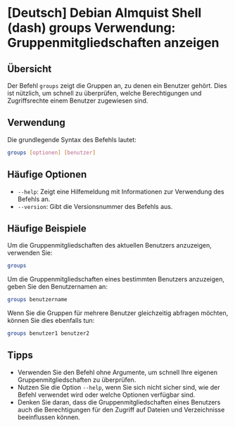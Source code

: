 # [Deutsch] Debian Almquist Shell (dash) groups Verwendung: Gruppenmitgliedschaften anzeigen

## Übersicht
Der Befehl `groups` zeigt die Gruppen an, zu denen ein Benutzer gehört. Dies ist nützlich, um schnell zu überprüfen, welche Berechtigungen und Zugriffsrechte einem Benutzer zugewiesen sind.

## Verwendung
Die grundlegende Syntax des Befehls lautet:

```bash
groups [optionen] [benutzer]
```

## Häufige Optionen
- `--help`: Zeigt eine Hilfemeldung mit Informationen zur Verwendung des Befehls an.
- `--version`: Gibt die Versionsnummer des Befehls aus.

## Häufige Beispiele
Um die Gruppenmitgliedschaften des aktuellen Benutzers anzuzeigen, verwenden Sie:

```bash
groups
```

Um die Gruppenmitgliedschaften eines bestimmten Benutzers anzuzeigen, geben Sie den Benutzernamen an:

```bash
groups benutzername
```

Wenn Sie die Gruppen für mehrere Benutzer gleichzeitig abfragen möchten, können Sie dies ebenfalls tun:

```bash
groups benutzer1 benutzer2
```

## Tipps
- Verwenden Sie den Befehl ohne Argumente, um schnell Ihre eigenen Gruppenmitgliedschaften zu überprüfen.
- Nutzen Sie die Option `--help`, wenn Sie sich nicht sicher sind, wie der Befehl verwendet wird oder welche Optionen verfügbar sind.
- Denken Sie daran, dass die Gruppenmitgliedschaften eines Benutzers auch die Berechtigungen für den Zugriff auf Dateien und Verzeichnisse beeinflussen können.